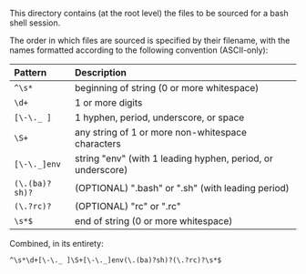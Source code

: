 This directory contains (at the root level) the files to be sourced for a bash 
shell session.

The order in which files are sourced is specified by their filename, with the
names formatted according to the following convention (ASCII-only):

| Pattern       | Description                                                            |
|:--------------|:-----------------------------------------------------------------------|
|`^\s*`         |  beginning of string (0 or more whitespace)                            |
|`\d+`          |  1 or more digits                                                      |
|`[\-\._ ]`     |  1 hyphen, period, underscore, or space                                | 
|`\S+`          |  any string of 1 or more non-whitespace characters                     |
|`[\-\._]env`   |  string "env" (with 1 leading hyphen, period, or underscore)           |
|`(\.(ba)?sh)?` |  (OPTIONAL) ".bash" or ".sh" (with leading period)                     |
|`(\.?rc)?`     |  (OPTIONAL) "rc" or ".rc"                                              |
|`\s*$`         |  end of string (0 or more whitespace)                                  |

Combined, in its entirety:

`^\s*\d+[\-\._ ]\S+[\-\._]env(\.(ba)?sh)?(\.?rc)?\s*$`
